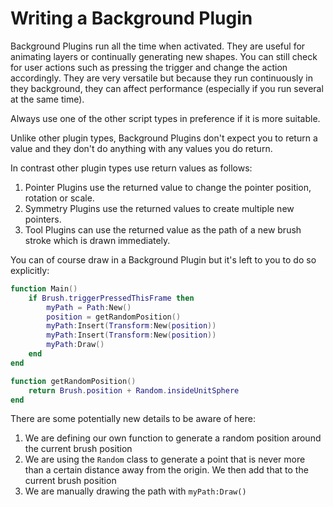 # Writing a Background Plugin

Background Plugins run all the time when activated. They are useful for animating layers or continually generating new shapes. You can still check for user actions such as pressing the trigger and change the action accordingly. They are very versatile but because they run continuously in they background, they can affect performance (especially if you run several at the same time).

Always use one of the other script types in preference if it is more suitable.&#x20;

Unlike other plugin types, Background Plugins don't expect you to return a value and they don't do anything with any values you do return.

In contrast other plugin types use return values as follows:

1. Pointer Plugins use the returned value to change the pointer position, rotation or scale.
2. Symmetry Plugins use the returned values to create multiple new pointers.
3. Tool Plugins can use the returned value as the path of a new brush stroke which is drawn immediately.

You can of course draw in a Background Plugin but it's left to you to do so explicitly:

```lua
function Main()
    if Brush.triggerPressedThisFrame then
        myPath = Path:New()
        position = getRandomPosition()
        myPath:Insert(Transform:New(position))
        myPath:Insert(Transform:New(position))
        myPath:Draw()
    end
end

function getRandomPosition()
    return Brush.position + Random.insideUnitSphere
end
```

There are some potentially new details to be aware of here:

1. We are defining our own function to generate a random position around the current brush position
2. We are using the `Random` class to generate a point that is never more than a certain distance away from the origin. We then add that to the current brush position
3. We are manually drawing the path with `myPath:Draw()`
